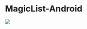 # MagicList-Android
[![](https://www.jitpack.io/v/Tawsif-Khan/MagicList-Android.svg)](https://www.jitpack.io/#Tawsif-Khan/MagicList-Android)
